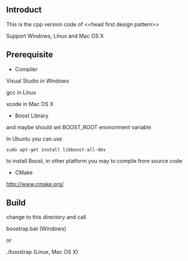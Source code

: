 ## Introduct

This is the cpp version code of \<\<head first design pattern\>\>

Support Windows, Linux and Mac OS X

## Prerequisite

* Compiler

Visual Studio in Windows

gcc in Linux

xcode in Mac OS X

* Boost Library 

and maybe should set BOOST_ROOT environment variable

In Ubuntu you can use

`sudo apt-get install libboost-all-dev`

to install Boost, in other platform you may to compile from source code

* CMake

http://www.cmake.org/

## Build

change to this directory and call

boostrap.bat  (Windows)

or

./boostrap  (Linux, Mac OS X)
